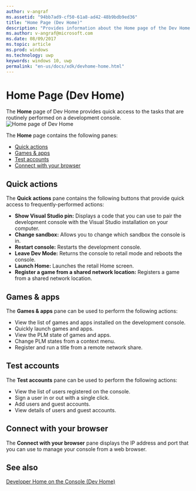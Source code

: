 ```yaml
---
author: v-angraf
ms.assetid: "94bb7ad9-cf50-61a8-ad42-48b9bdb9ed36"
title: "Home Page (Dev Home)"
description: "Provides information about the Home page of the Dev Home app for Xbox One."
ms.author: v-angraf@microsoft.com
ms.date: 08/09/2017
ms.topic: article
ms.prod: windows
ms.technology: uwp
keywords: windows 10, uwp
permalink: "en-us/docs/xdk/devhome-home.html"
---
```



# Home Page (Dev Home)
   
  
The **Home** page of Dev Home provides quick access to the tasks that are routinely performed on a development console.   
 ![Home page of Dev Home](images/devhome_home.png)   
  
The **Home** page contains the following panes:   
 
   *  [Quick actions](#ID4EEB)  
   *  [Games & apps](#ID4EPC)  
   *  [Test accounts](#ID4EQD)  
   *  [Connect with your browser](#ID4EFE)  

 
<a id="ID4EEB"></a>

   

## Quick actions  
   
  
The **Quick actions** pane contains the following buttons that provide quick access to frequently-performed actions:   
 
   *  **Show Visual Studio pin:** Displays a code that you can use to pair the development console with the Visual Studio installation on your computer.   
   *  **Change sandbox:** Allows you to change which sandbox the console is in.   
   *  **Restart console:** Restarts the development console.   
   *  **Leave Dev Mode:** Returns the console to retail mode and reboots the console.   
   *  **Launch Home:** Launches the retail Home screen.   
   *  **Register a game from a shared network location:** Registers a game from a shared network location.   

  
<a id="ID4EPC"></a>

   

## Games & apps   
   
  
The **Games & apps** pane can be used to perform the following actions:   
 
   *  View the list of games and apps installed on the development console.  
   *  Quickly launch games and apps.  
   *  View the PLM state of games and apps.  
   *  Change PLM states from a context menu.  
   *  Register and run a title from a remote network share.

  
<a id="ID4EQD"></a>

   

## Test accounts  
   
  
The **Test accounts** pane can be used to perform the following actions:   
 
   *  View the list of users registered on the console.  
   *  Sign a user in or out with a single click.  
   *  Add users and guest accounts.  
   *  View details of users and guest accounts.  

  
<a id="ID4EFE"></a>

   

## Connect with your browser  
   
  
The **Connect with your browser** pane displays the IP address and port that you can use to manage your console from a web browser.   
  
<a id="ID4EPE"></a>

   

## See also  
 [Developer Home on the Console (Dev Home)](dev-home.md)

  